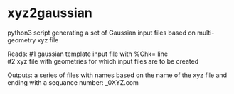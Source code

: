 # xyz2gaussian
python3 script generating a set of Gaussian input files based on multi-geometry xyz file  

Reads: #1 gaussian template input file with %Chk= line  
       #2 xyz file with geometries for which input files are to be created  
  

Outputs: a series of files with names based on the name of the xyz file and ending
        with a sequance number: _0XYZ.com  


